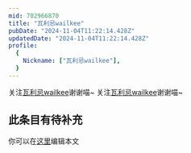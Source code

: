 ```yaml
---
mid: 702966870
title: "瓦利忌wailkee"
pubDate: "2024-11-04T11:22:14.428Z"
updatedDate: "2024-11-04T11:22:14.428Z"
profile:
  {
    Nickname: ["瓦利忌wailkee"],
  }
---
```


关注[瓦利忌wailkee](https://space.bilibili.com/702966870)谢谢喵~ 关注[瓦利忌wailkee](https://space.bilibili.com/702966870)谢谢喵~

## 此条目有待补充
你可以在[这里](https://github.com/Yuhanawa/VTuber.ICU/edit/master/src/content/v/瓦利忌wailkee/index.md)编辑本文
